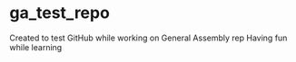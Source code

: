 # ga_test_repo
Created to test GitHub while working on General Assembly rep
Having fun while learning
